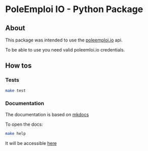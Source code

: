 # PoleEmploi IO - Python Package

## About

This package was intended to use the [poleemploi.io](https://pole-emploi.io/) api.

To be able to use you need valid poleemloi.io credentials.


## How tos

### Tests

``` bash
make test
```

### Documentation

The documentation is based on [mkdocs](https://www.mkdocs.org/)

To open the docs:

``` bash
make help
```

It will be accessible [here](http://127.0.0.1:9999/)
